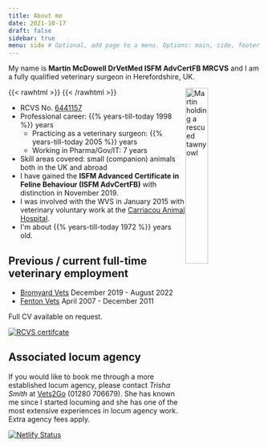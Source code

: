 ```yaml
---
title: About me
date: 2021-10-17
draft: false
sidebar: true
menu: side # Optional, add page to a menu. Options: main, side, footer
---
```

My name is **Martin McDowell DrVetMed ISFM AdvCertFB MRCVS** and I am a fully qualified veterinary surgeon in Herefordshire, UK.

{{< rawhtml >}}
  <img src="/img/martin-tawnyowl.jpg" alt="Martin holding a rescued tawny owl" style="width: 30%; height: auto;float: right; margin-right: 0px;">
{{< /rawhtml >}}

* RCVS No. [6441157](https://findavet.rcvs.org.uk/find-a-vet-surgeon/martin-mcdowell-6441157/)
* Professional career: {{% years-till-today 1998 %}} years
  * Practicing as a veterinary surgeon: {{% years-till-today 2005 %}} years
  * Working in Pharma/Gov/IT: 7 years
* Skill areas covered: small (companion) animals both in the UK and abroad
* I have gained the **ISFM Advanced Certificate in Feline Behaviour (ISFM AdvCertFB)** with distinction in November 2019.
* I was involved with the WVS in January 2015 with veterinary voluntary work at the [Carriacou Animal Hospital](https://blog.mcdowell.si/categories/carriacou-2015/).
* I'm about {{% years-till-today 1972 %}} years old.

## Previous / current full-time veterinary employment
* [Bromyard Vets](https://bromyardvets.co.uk/) December 2019 - August 2022
* [Fenton Vets](https://fentonvets.co.uk/) April 2007 - December 2011

Full CV available on request. 

[![RCVS certifcate](/img/MRCVS-certificate-213x300.jpg)](https://img.mcdowell.si/MRCVS-certificate.jpg)

## Associated locum agency
If you would like to book me through a more established locum agency, please contact *Trisha Smith* at [Vets2Go](https://www.vets2go.co.uk/) (01280 706679). She has known me since I started locuming and she has one of the most extensive experiences in locum agency work. Extra agency fees apply.

[![Netlify Status](https://api.netlify.com/api/v1/badges/6a01ee8f-ce8f-46ee-9e81-9ce11e00c42a/deploy-status)](https://app.netlify.com/sites/martinvet/deploys)
